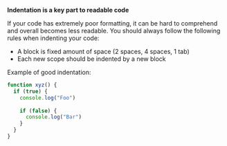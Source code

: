 **Indentation is a key part to readable code**

If your code has extremely poor formatting, it can be hard to comprehend and overall becomes less readable.
You should always follow the following rules when indenting your code:

- A block is fixed amount of space (2 spaces, 4 spaces, 1 tab)
- Each new scope should be indented by a new block

Example of good indentation:
```javascript
function xyz() {
  if (true) {
    console.log("Foo")
    
    if (false) {
      console.log("Bar")
    }
  }
}
```